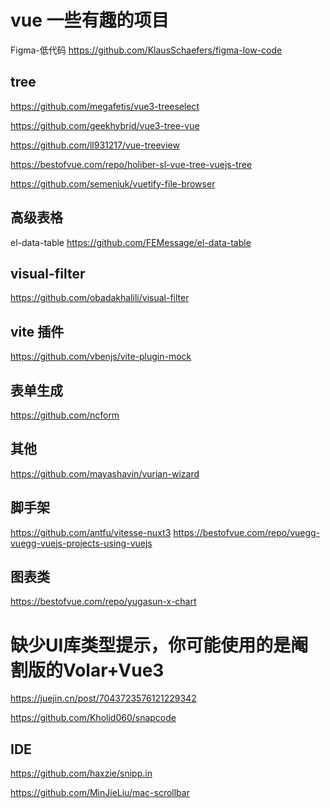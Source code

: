 # vue 一些有趣的项目

Figma-低代码
https://github.com/KlausSchaefers/figma-low-code

## tree

https://github.com/megafetis/vue3-treeselect

https://github.com/geekhybrid/vue3-tree-vue

https://github.com/ll931217/vue-treeview

https://bestofvue.com/repo/holiber-sl-vue-tree-vuejs-tree

https://github.com/semeniuk/vuetify-file-browser



## 高级表格

el-data-table
https://github.com/FEMessage/el-data-table

##  visual-filter
https://github.com/obadakhalili/visual-filter

## vite 插件
https://github.com/vbenjs/vite-plugin-mock

## 表单生成

https://github.com/ncform

## 其他

https://github.com/mayashavin/vurian-wizard

## 脚手架

https://github.com/antfu/vitesse-nuxt3
https://bestofvue.com/repo/vuegg-vuegg-vuejs-projects-using-vuejs

## 图表类
https://bestofvue.com/repo/yugasun-x-chart


# 缺少UI库类型提示，你可能使用的是阉割版的Volar+Vue3

https://juejin.cn/post/7043723576121229342


https://github.com/Kholid060/snapcode


## IDE

https://github.com/haxzie/snipp.in


https://github.com/MinJieLiu/mac-scrollbar
